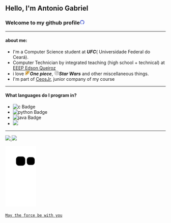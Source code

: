 ## Hello, I'm Antonio Gabriel
### Welcome to my github profile<img height="15" src="./img/github.png">
---
#### about me:
- I'm a Computer Science student  at ***UFC***( Universidade Federal do Ceará).
- Computer Technician by integrated teaching (high school + technical) at [EEEP Edson Queiroz](https://www.instagram.com/edsonqueiroz_eeep/)
- i love ***<img height="15" src="./img/strawhat.png">One piece***, ***<img height="15" src="./img/deathstar.png">Star Wars*** and other miscellaneous things.
- I'm part of [CeosJr](https://www.ceosjr.com/), junior company of my course
---
#### What languages do I program in?
- <img src="https://img.shields.io/badge/C-05122A?style=flat&logo=c%2B%2B&" alt="c Badge" height="25">&nbsp;
- <img src="https://img.shields.io/badge/Python-05122A?style=flat&logo=python" alt="python Badge" height="25">&nbsp;
- <img src="https://img.shields.io/badge/Java-05122A?style=flat&logo=Java&logoColor=white" alt="java Badge" height="25">&nbsp;
- <img src="https://img.shields.io/badge/-ReactJs-05122A?style=flat&logo=react&logoColor=white">
---
<div>
  <a href="https://github.com/ArtroxGabriel">
  <img height="180em" src="https://github-readme-stats.vercel.app/api?username=ArtroxGabriel&show_icons=true&theme=radical&include_all_commits=true&count_private=true"/>
  <img height="180em" src="https://github-readme-stats.vercel.app/api/top-langs/?username=ArtroxGabriel&layout=compact&langs_count=5&theme=radical"/>
</div>

 ![snake gif](https://github.com/ArtroxGabriel/ArtroxGabriel/blob/output/github-contribution-grid-snake.svg) 

  `May the force be with you`
